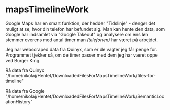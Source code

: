 # mapsTimelineWork

Google Maps har en smart funktion, der hedder "Tidslinje" - dengør det muligt at se, hvor din telefon har befundet sig. Man kan hente den data, som Google har indsamlet via "Google Takeout" og analysere om ens løn stemmer overens med antal timer man *(telefonen)* har været på arbejdet.

Jeg har webscraped data fra Quinyx, som er de vagter jeg får penge for. Programmet tjekker så, om de timer passer med dem jeg har været oppe ved Burger King.

Rå data fra Quinyx "/home/nikolaj/Hentet/DownloadedFilesForMapsTimelineWork/files-for-timeline"

Rå data fra Google "/home/nikolaj/Hentet/DownloadedFilesForMapsTimelineWork/SemanticLocationHistory"
